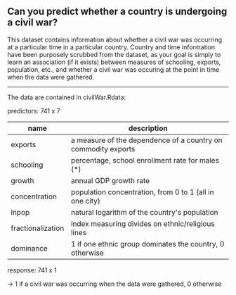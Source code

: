 
Can you predict whether a country is undergoing a civil war?
---

This dataset contains information about whether a civil war was occurring at
a particular time in a particular country. Country and time information have
been purposely scrubbed from the dataset, as your goal is simply to learn an
association (if it exists) between measures of schooling, exports, population,
etc., and whether a civil war was occuring at the point in time when the data
were gathered.

---

The data are contained in civilWar.Rdata:

predictors: 741 x 7

| name | description |
| ---- | ----------- |
|  exports | a measure of the dependence of a country on commodity exports |
|  schooling | percentage, school enrollment rate for males (*) |
|  growth | annual GDP growth rate |
|  concentration | population concentration, from 0 to 1 (all in one city) |
|  lnpop | natural logarithm of the country's population |
|  fractionalization | index measuring divides on ethnic/religious lines |
|  dominance | 1 if one ethnic group dominates the country, 0 otherwise    |

response: 741 x 1

   -> 1 if a civil war was occurring when the data were gathered, 0 otherwise

